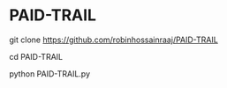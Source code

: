 # PAID-TRAIL

git clone https://github.com/robinhossainraaj/PAID-TRAIL

cd PAID-TRAIL

python PAID-TRAIL.py
